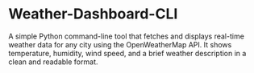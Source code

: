 # Weather-Dashboard-CLI
A simple Python command-line tool that fetches and displays real-time weather data for any city using the OpenWeatherMap API. It shows temperature, humidity, wind speed, and a brief weather description in a clean and readable format.
